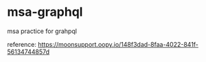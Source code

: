 # msa-graphql
msa practice for grahpql

reference: https://moonsupport.oopy.io/148f3dad-8faa-4022-841f-56134744857d
